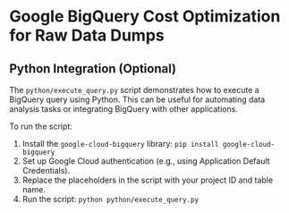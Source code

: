 # Google BigQuery Cost Optimization for Raw Data Dumps


## Python Integration (Optional)

The `python/execute_query.py` script demonstrates how to execute a BigQuery query using Python. This can be useful for automating data analysis tasks or integrating BigQuery with other applications.

To run the script:

1.  Install the `google-cloud-bigquery` library: `pip install google-cloud-bigquery`
2.  Set up Google Cloud authentication (e.g., using Application Default Credentials).
3.  Replace the placeholders in the script with your project ID and table name.
4.  Run the script: `python python/execute_query.py`
